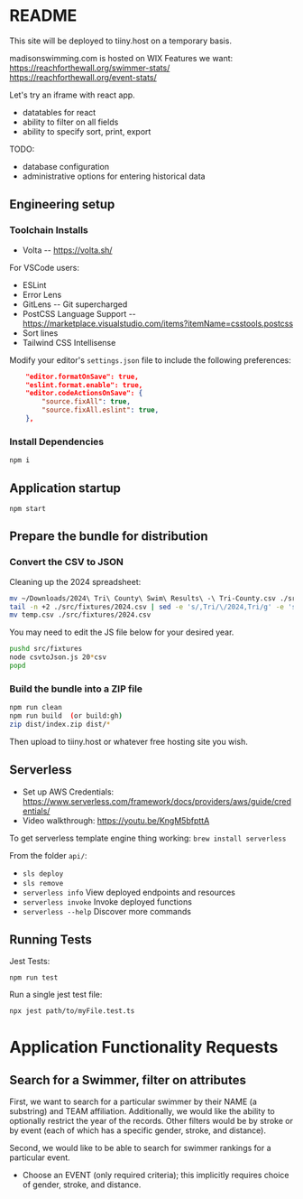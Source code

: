 # README

This site will be deployed to tiiny.host on a temporary basis.

madisonswimming.com is hosted on WIX
Features we want:
<https://reachforthewall.org/swimmer-stats/>
<https://reachforthewall.org/event-stats/>

Let's try an iframe with react app.

* datatables for react
* ability to filter on all fields
* ability to specify sort, print, export

TODO:

* database configuration
* administrative options for entering historical data

## Engineering setup

### Toolchain Installs

* Volta -- <https://volta.sh/>

For VSCode users:

* ESLint
* Error Lens
* GitLens -- Git supercharged
* PostCSS Language Support -- <https://marketplace.visualstudio.com/items?itemName=csstools.postcss>
* Sort lines
* Tailwind CSS Intellisense

Modify your editor's `settings.json` file to include the following preferences:

```json
    "editor.formatOnSave": true,
    "eslint.format.enable": true,
    "editor.codeActionsOnSave": {
        "source.fixAll": true,
        "source.fixAll.eslint": true,
    },
```

### Install Dependencies

`npm i`

## Application startup

`npm start`

## Prepare the bundle for distribution

### Convert the CSV to JSON

Cleaning up the 2024 spreadsheet:

```sh
mv ~/Downloads/2024\ Tri\ County\ Swim\ Results\ -\ Tri-County.csv ./src/fixtures/2024.csv
tail -n +2 ./src/fixtures/2024.csv | sed -e 's/,Tri/\/2024,Tri/g' -e 's/Gender,Age/Gender,AgeRange/g' > temp.csv
mv temp.csv ./src/fixtures/2024.csv
```

You may need to edit the JS file below for your desired year.

```sh
pushd src/fixtures
node csvtoJson.js 20*csv
popd
```

### Build the bundle into a ZIP file

```sh
npm run clean
npm run build  (or build:gh)
zip dist/index.zip dist/*
```

Then upload to tiiny.host or whatever free hosting site you wish.

## Serverless

* Set up AWS Credentials: <https://www.serverless.com/framework/docs/providers/aws/guide/credentials/>
* Video walkthrough: <https://youtu.be/KngM5bfpttA>

To get serverless template engine thing working:
 `brew install serverless`

From the folder `api/`:

* `sls deploy`
* `sls remove`
* `serverless info`      View deployed endpoints and resources
* `serverless invoke`    Invoke deployed functions
* `serverless --help`    Discover more commands

## Running Tests

Jest Tests:

```
npm run test
```

Run a single jest test file:

```
npx jest path/to/myFile.test.ts
```

# Application Functionality Requests

## Search for a Swimmer, filter on attributes

First, we want to search for a particular swimmer by their NAME (a substring) and TEAM affiliation.
Additionally, we would like the ability to optionally restrict the year of the records.
Other filters would be by stroke or by event (each of which has a specific gender, stroke, and distance).

Second, we would like to be able to search for swimmer rankings for a particular event.

* Choose an EVENT (only required criteria); this implicitly requires choice of gender, stroke, and distance.
